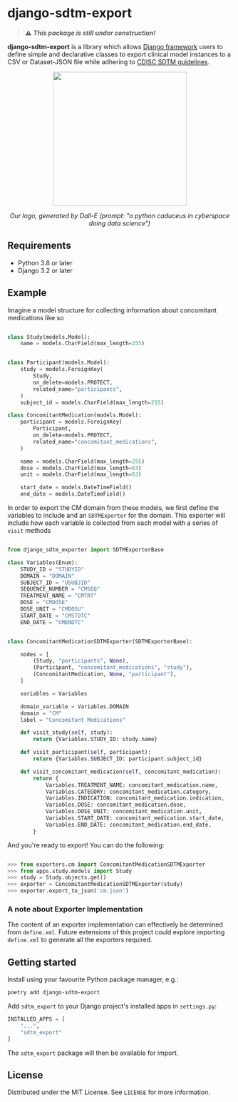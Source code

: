 # django-sdtm-export

> :warning: **_This package is still under construction!_**

**django-sdtm-export** is a library which allows [Django framework](https://www.djangoproject.com/) users to define simple and declarative classes to export clinical model instances to a CSV or Dataset-JSON file while adhering to [CDISC SDTM guidelines](https://www.cdisc.org/standards/foundational/sdtm).

<p align="center">
    <img width= "300" height="300" src="https://user-images.githubusercontent.com/5873158/196236868-02ab6b3f-537e-4460-b213-82cc5085ca57.png" /></p>

_<p align="center">Our logo, generated by Dall-E (prompt: "a python caduceus in cyberspace doing data science")</p>_

## Requirements

- Python 3.8 or later
- Django 3.2 or later

## Example

Imagine a model structure for collecting information about concomitant medications like so

```python

class Study(models.Model):
    name = models.CharField(max_length=255)


class Participant(models.Model):
    study = models.ForeignKey(
        Study,
        on_delete=models.PROTECT,
        related_name="participants",
    )
    subject_id = models.CharField(max_length=255)

class ConcomitantMedication(models.Model):
    participant = models.ForeignKey(
        Participant,
        on_delete=models.PROTECT,
        related_name="concomitant_medications",
    )

    name = models.CharField(max_length=255)
    dose = models.CharField(max_length=63)
    unit = models.CharField(max_length=63)

    start_date = models.DateTimeField()
    end_date = models.DateTimeField()

```

In order to export the CM domain from these models, we first define the variables to include and an `SDTMExporter` for the domain. This exporter will include how each variable is collected from each model with a series of `visit` methods

```python

from django_sdtm_exporter import SDTMExporterBase

class Variables(Enum):
    STUDY_ID = "STUDYID"
    DOMAIN = "DOMAIN"
    SUBJECT_ID = "USUBJID"
    SEQUENCE_NUMBER = "CMSEQ"
    TREATMENT_NAME = "CMTRT"
    DOSE = "CMDOSE"
    DOSE_UNIT = "CMDOSU"
    START_DATE = "CMSTDTC"
    END_DATE = "CMENDTC"


class ConcomitantMedicationSDTMExporter(SDTMExporterBase):

    nodes = [
        (Study, "participants", None),
        (Participant, "concomitant_medications", "study"),
        (ConcomitantMedication, None, "participant"),
    ]

    variables = Variables

    domain_variable = Variables.DOMAIN
    domain = "CM"
    label = "Concomitant Medications"

    def visit_study(self, study):
        return {Variables.STUDY_ID: study.name}

    def visit_participant(self, participant):
        return {Variables.SUBJECT_ID: participant.subject_id}

    def visit_concomitant_medication(self, concomitant_medication):
        return {
            Variables.TREATMENT_NAME: concomitant_medication.name,
            Variables.CATEGORY: concomitant_medication.category,
            Variables.INDICATION: concomitant_medication.indication,
            Variables.DOSE: concomitant_medication.dose,
            Variables.DOSE_UNIT: concomitant_medication.unit,
            Variables.START_DATE: concomitant_medication.start_date,
            Variables.END_DATE: concomitant_medication.end_date,
        }

```

And you're ready to export! You can do the following:

```python

>>> from exporters.cm import ConcomitantMedicationSDTMExporter
>>> from apps.study.models import Study
>>> study = Study.objects.get()
>>> exporter = ConcomitantMedicationSDTMExporter(study)
>>> exporter.export_to_json('cm.json')

```

### A note about Exporter Implementation

The content of an exporter implementation can effectively be determined from `define.xml`. Future extensions of this project could explore importing `define.xml` to generate all the exporters required.

## Getting started

Install using your favourite Python package manager, e.g.:

```sh
poetry add django-sdtm-export
```

Add `sdtm_export` to your Django project's installed apps in `settings.py`:

```python
INSTALLED_APPS = [
    "...",
    "sdtm_export"
]
```

The `sdtm_export` package will then be available for import.

## License

Distributed under the MIT License. See `LICENSE` for more information.
